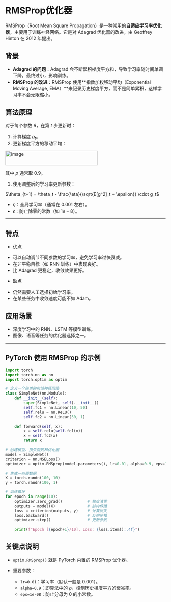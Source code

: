 # RMSProp优化器

RMSProp（Root Mean Square Propagation）是一种常用的**自适应学习率优化器**，主要用于训练神经网络。它是对 Adagrad 优化器的改进，由 Geoffrey Hinton 在 2012 年提出。


## 背景

* **Adagrad 的问题**：Adagrad 会不断累积梯度平方和，导致学习率随时间单调下降，最终过小，影响训练。
* **RMSProp 的改进**：RMSProp 使用\*\*指数加权移动平均（Exponential Moving Average, EMA）\*\*来记录历史梯度平方，而不是简单累积，这样学习率不会无限缩小。


## 算法原理

对于每个参数 $\theta$，在第 $t$ 步更新时：

1. 计算梯度 $g_t$。
2. 更新梯度平方的移动平均：

<img width="290" height="45" alt="image" src="https://github.com/user-attachments/assets/88440188-10d0-4f98-bb9e-fede2630bfba" />


   其中 $\rho$ 通常取 0.9。
  
3. 使用调整后的学习率更新参数：

$\theta_{t+1} = \theta_t - \frac{\eta}{\sqrt{E[g^2]_t + \epsilon}} \cdot g_t$

   * $\eta$：全局学习率（通常在 0.001 左右）。
   * $\epsilon$：防止除零的常数（如 $1e-8$）。

---

## 特点

- 优点

* 可以自动调节不同参数的学习率，避免学习率过快衰减。
* 在非平稳目标（如 RNN 训练）中表现良好。
* 比 Adagrad 更稳定，收敛效果更好。

- 缺点

* 仍然需要人工选择初始学习率。
* 在某些任务中收敛速度可能不如 Adam。



## 应用场景

* 深度学习中的 RNN、LSTM 等模型训练。
* 图像、语音等任务的优化器选择之一。

---

## PyTorch 使用 RMSProp 的示例

```python
import torch
import torch.nn as nn
import torch.optim as optim

# 定义一个简单的前馈神经网络
class SimpleNet(nn.Module):
    def __init__(self):
        super(SimpleNet, self).__init__()
        self.fc1 = nn.Linear(10, 50)
        self.relu = nn.ReLU()
        self.fc2 = nn.Linear(50, 1)

    def forward(self, x):
        x = self.relu(self.fc1(x))
        x = self.fc2(x)
        return x

# 创建模型、损失函数和优化器
model = SimpleNet()
criterion = nn.MSELoss()
optimizer = optim.RMSprop(model.parameters(), lr=0.01, alpha=0.9, eps=1e-08)

# 生成一些假数据
X = torch.randn(100, 10)
y = torch.randn(100, 1)

# 训练循环
for epoch in range(10):
    optimizer.zero_grad()           # 梯度清零
    outputs = model(X)              # 前向传播
    loss = criterion(outputs, y)    # 计算损失
    loss.backward()                 # 反向传播
    optimizer.step()                # 更新参数

    print(f"Epoch [{epoch+1}/10], Loss: {loss.item():.4f}")
```

## 关键点说明

* `optim.RMSprop()` 就是 PyTorch 内置的 RMSProp 优化器。
* 重要参数：

  * `lr=0.01`：学习率（默认一般是 0.001）。
  * `alpha=0.9`：即算法中的 $\rho$，控制历史梯度平方的衰减率。
  * `eps=1e-08`：防止分母为 0 的小常数。




